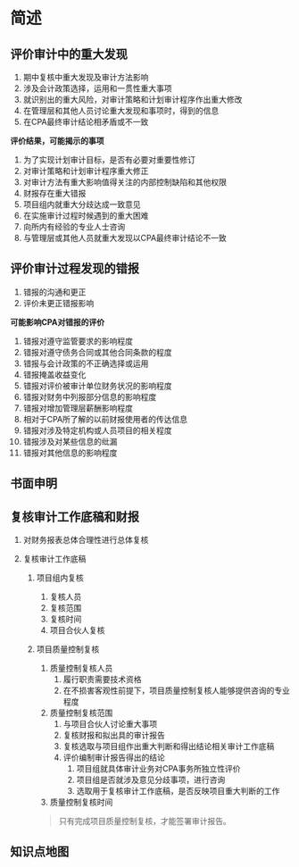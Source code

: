 # 简述

## 评价审计中的重大发现

1. 期中复核中重大发现及审计方法影响
2. 涉及会计政策选择，运用和一贯性重大事项
3. 就识别出的重大风险，对审计策略和计划审计程序作出重大修改
4. 在管理层和其他人员讨论重大发现和事项时，得到的信息
5. 在CPA最终审计结论相矛盾或不一致

**评价结果，可能揭示的事项**

1. 为了实现计划审计目标，是否有必要对重要性修订
2. 对审计策略和计划审计程序重大修正
3. 对审计方法有重大影响值得关注的内部控制缺陷和其他权限
4. 财报存在重大错报
5. 项目组内就重大分歧达成一致意见
6. 在实施审计过程时候遇到的重大困难
7. 向所内有经验的专业人士咨询
8. 与管理层或其他人员就重大发现以CPA最终审计结论不一致

## 评价审计过程发现的错报

1. 错报的沟通和更正
2. 评价未更正错报影响

**可能影响CPA对错报的评价**

1. 错报对遵守监管要求的影响程度
2. 错报对遵守债务合同或其他合同条款的程度
3. 错报与会计政策的不正确选择或运用
4. 错报掩盖收益变化
5. 错报对评价被审计单位财务状况的影响程度
6. 错报对财务中列报部分信息的影响程度
7. 错报对增加管理层薪酬影响程度
8. 相对于CPA所了解的以前财报使用者的传达信息
9. 错报对涉及特定机构或人员项目的相关程度
10. 错报涉及对某些信息的纰漏
11. 错报对其他信息的影响程度

## 书面申明

## 复核审计工作底稿和财报

1. 对财务报表总体合理性进行总体复核

2. 复核审计工作底稿

   1. 项目组内复核

      1. 复核人员
      2. 复核范围
      3. 复核时间
      4. 项目合伙人复核

   2. 项目质量控制复核

      1. 质量控制复核人员
         1. 履行职责需要技术资格
         2. 在不损害客观性前提下，项目质量控制复核人能够提供咨询的专业程度
      2. 质量控制复核范围	
         1. 与项目合伙人讨论重大事项
         2. 复核财报和拟出具的审计报告
         3. 复核选取与项目组作出重大判断和得出结论相关审计工作底稿
         4. 评价编制审计报告得出的结论
            1. 项目组就具体审计业务对CPA事务所独立性评价
            2. 项目组是否就涉及意见分歧事项，进行咨询
            3. 选取用于复核审计工作底稿，是否反映项目重大判断的工作
      3. 质量控制复核时间

      > 只有完成项目质量控制复核，才能签署审计报告。

## 知识点地图

